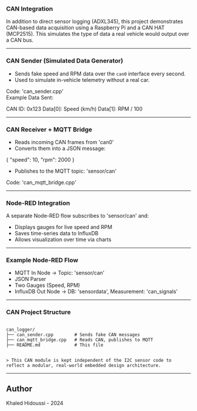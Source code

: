 ### CAN Integration

In addition to direct sensor logging (ADXL345), this project demonstrates CAN-based data acquisition using a Raspberry Pi and a CAN HAT (MCP2515). This simulates the type of data a real vehicle would output over a CAN bus.

---

### CAN Sender (Simulated Data Generator)

- Sends fake speed and RPM data over the `can0` interface every second.
- Used to simulate in-vehicle telemetry without a real car.

Code: 'can_sender.cpp'  
Example Data Sent:

CAN ID: 0x123
Data[0]: Speed (km/h)
Data[1]: RPM / 100


---

### CAN Receiver + MQTT Bridge

- Reads incoming CAN frames from 'can0'
- Converts them into a JSON message:

{ "speed": 10, "rpm": 2000 }

- Publishes to the MQTT topic: 'sensor/can'

Code: 'can_mqtt_bridge.cpp'

---

### Node-RED Integration

A separate Node-RED flow subscribes to 'sensor/can' and:

- Displays gauges for live speed and RPM
- Saves time-series data to InfluxDB
- Allows visualization over time via charts

---

### Example Node-RED Flow

- MQTT In Node → Topic: 'sensor/can'
- JSON Parser
- Two Gauges (Speed, RPM)
- InfluxDB Out Node → DB: 'sensordata', Measurement: 'can_signals'

---

### CAN Project Structure
```text

can_logger/
├── can_sender.cpp        # Sends fake CAN messages
├── can_mqtt_bridge.cpp   # Reads CAN, publishes to MQTT
├── README.md             # This file


> This CAN module is kept independent of the I2C sensor code to reflect a modular, real-world embedded design architecture.
```
---

## Author

Khaled Hidoussi - 2024

